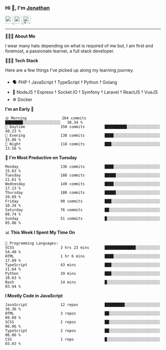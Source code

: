 ### Hi 👋, I'm [Jonathan](https://jonathan-d.ch) 

<p>
  <a href="https://www.linkedin.com/in/jdebetaz">
    <img src="https://img.shields.io/badge/linkedin-%230077B5.svg?&style=for-the-badge&logo=linkedin&logoColor=white" height=25>
  </a>
  <a href="https://www.instagram.com/jdebetaz/">
    <img src="https://img.shields.io/badge/instagram-%23E4405F.svg?&style=for-the-badge&logo=instagram&logoColor=white" height=25>
  </a>
  <a href="https://wakatime.com/@5c95ead1-71ee-4ecc-9a32-6c2b293dd432">
    <img src="https://wakatime.com/badge/user/5c95ead1-71ee-4ecc-9a32-6c2b293dd432.svg?style=for-the-badge" height=25 alt="Total time coded since Aug 23 2019" />
  </a>
</p>

-------

**🙋🏻‍♂️ About Me** 

<p>I wear many hats depending on what is required of me but, I am first and foremost, a passionate learner, a full stack developer.</p>

**👨🏻‍💻 Tech Stack** 

<p>Here are a few things I've picked up along my learning journey.</p>

- 🗣 PHP 𒑰 JavaScript 𒑰 TypeScript 𒑰 Python 𒑰 Golang
- 🎒 NodeJS 𒑰 Express 𒑰 Socket.IO 𒑰 Symfony 𒑰 Laravel 𒑰 ReactJS 𒑰 VueJS
- ♽ Docker

<!--START_SECTION:waka-->
**I'm an Early 🐤** 

```text
🌞 Morning                264 commits         ████████░░░░░░░░░░░░░░░░░   30.34 % 
🌆 Daytime                350 commits         ██████████░░░░░░░░░░░░░░░   40.23 % 
🌃 Evening                138 commits         ████░░░░░░░░░░░░░░░░░░░░░   15.86 % 
🌙 Night                  118 commits         ███░░░░░░░░░░░░░░░░░░░░░░   13.56 % 
```
📅 **I'm Most Productive on Tuesday** 

```text
Monday                   136 commits         ████░░░░░░░░░░░░░░░░░░░░░   15.63 % 
Tuesday                  188 commits         █████░░░░░░░░░░░░░░░░░░░░   21.61 % 
Wednesday                149 commits         ████░░░░░░░░░░░░░░░░░░░░░   17.13 % 
Thursday                 180 commits         █████░░░░░░░░░░░░░░░░░░░░   20.69 % 
Friday                   90 commits          ███░░░░░░░░░░░░░░░░░░░░░░   10.34 % 
Saturday                 76 commits          ██░░░░░░░░░░░░░░░░░░░░░░░   08.74 % 
Sunday                   51 commits          █░░░░░░░░░░░░░░░░░░░░░░░░   05.86 % 
```


📊 **This Week I Spent My Time On** 

```text
💬 Programming Languages: 
SCSS                     3 hrs 23 mins       ██████████████░░░░░░░░░░░   54.48 % 
HTML                     1 hr 6 mins         ████░░░░░░░░░░░░░░░░░░░░░   17.89 % 
TypeScript               43 mins             ███░░░░░░░░░░░░░░░░░░░░░░   11.64 % 
Python                   39 mins             ███░░░░░░░░░░░░░░░░░░░░░░   10.63 % 
Bash                     14 mins             █░░░░░░░░░░░░░░░░░░░░░░░░   03.94 % 
```

**I Mostly Code in JavaScript** 

```text
JavaScript               12 repos            █████████░░░░░░░░░░░░░░░░   36.36 % 
HTML                     3 repos             ██░░░░░░░░░░░░░░░░░░░░░░░   09.09 % 
SCSS                     2 repos             ██░░░░░░░░░░░░░░░░░░░░░░░   06.06 % 
TypeScript               2 repos             ██░░░░░░░░░░░░░░░░░░░░░░░   06.06 % 
CSS                      1 repo              █░░░░░░░░░░░░░░░░░░░░░░░░   03.03 % 
```




<!--END_SECTION:waka-->
